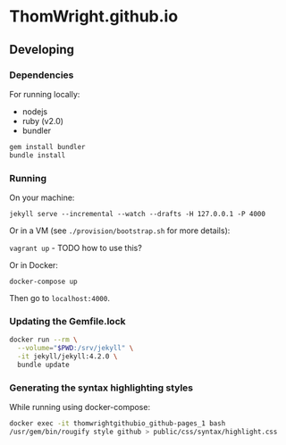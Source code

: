 # ThomWright.github.io

## Developing

### Dependencies

For running locally:

* nodejs
* ruby (v2.0)
* bundler

```bash
gem install bundler
bundle install
```

### Running

On your machine:

`jekyll serve --incremental --watch --drafts -H 127.0.0.1 -P 4000`

Or in a VM (see `./provision/bootstrap.sh` for more details):

`vagrant up` - TODO how to use this?

Or in Docker:

`docker-compose up`

Then go to `localhost:4000`.

### Updating the Gemfile.lock

```bash
docker run --rm \
  --volume="$PWD:/srv/jekyll" \
  -it jekyll/jekyll:4.2.0 \
  bundle update
```

### Generating the syntax highlighting styles

While running using docker-compose:

```bash
docker exec -it thomwrightgithubio_github-pages_1 bash
/usr/gem/bin/rougify style github > public/css/syntax/highlight.css
```
